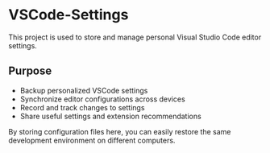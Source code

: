 # VSCode-Settings

This project is used to store and manage personal Visual Studio Code editor settings.

## Purpose

- Backup personalized VSCode settings
- Synchronize editor configurations across devices
- Record and track changes to settings
- Share useful settings and extension recommendations

By storing configuration files here, you can easily restore the same development environment on different computers.